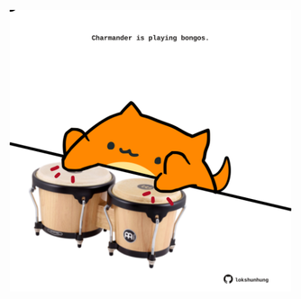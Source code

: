 <!-- built at 23/10/2023, 09:00:52 UTC -->
<p align="center">
  <img width="500" height="500" src="./ReadmeImage.svg">
</p>

